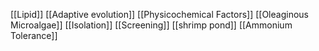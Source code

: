 [[Lipid]]
[[Adaptive evolution]]
[[Physicochemical Factors]]
[[Oleaginous Microalgae]]
[[Isolation]]
[[Screening]]
[[shrimp pond]]
[[Ammonium Tolerance]]
